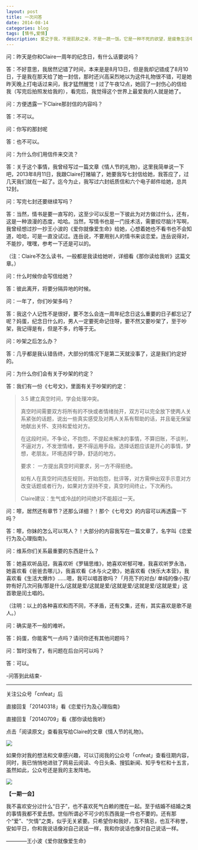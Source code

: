 ```yaml
---
layout: post
title: 一次问答
date: 2014-08-14
categories: blog
tags: [情书,爱情]
description: 爱之于我，不是肌肤之亲，不是一蔬一饭。它是一种不死的欲望，是疲惫生活中的英雄梦想。————杜拉斯
---
```



问：昨天是你和Claire一周年的纪念日，有什么话要说吗？

答：不好意思，我居然记错了时间，本来是是8月13日，但是我却记错成了8月10日，于是我在那天给了她一封信，那时还兴高采烈地以为这件礼物很不错，可是她昨天晚上打电话过来问，我才猛然醒觉！过了午夜12点，她回了一封伤心的信给我（写完后拍照发给我的），看完后，我觉得这个世界上最爱我的人就是她了。

问：方便透露一下Claire那封信的内容吗？

答：不可以。

问：你写的那封呢

答：也不可以。

问：为什么你们用信件来交流？

答：关于这个事情，我曾经写过一篇文章《情人节的礼物》，这里我简单说一下吧，2013年8月11日，我跟Claire打赌输了，她要我写七封信给她，我答应了，过几天我们就在一起了。迄今为止，我写过六封纸质信和六个电子邮件给她，总共12封。

问：写完七封还要继续写吗？

答：当然，情书是要一直写的，这至少可以反思一下彼此为对方做过什么，还有，这是一种浪漫的态度，哈哈。当然，写情书也是一门技术活，需要绞尽脑汁写啊，我曾经想过抄一抄王小波的《爱你就像爱生命》给她，心想着她也不看书也不会知道，哈哈，可是一直没试过。连岳说，不要用别人的情书来谈恋爱。连岳说得对，不能抄，嘿嘿，参考一下还是可以的。

（注：Claire不怎么读书，一般都是我读给她听，详细看《那你读给我听》这篇文章。）

问：什么时候你会写信给她？

答：彼此离开，将要分隔异地的时候。

问：一年了，你们吵架多吗？

答：我这个人记性不是很好，要不怎么会连一周年纪念日这么重要的日子都忘记了呢？妈蛋，纪念日什么的，男人一定要死命记住呀，要不然又要吵架了，至于吵架，我记得是有，但是不多，约等于无。

问：吵架之后怎么办？

答：几乎都是我认错告终，大部分的情况下是第二天就没事了，这是我们约定好的。

问：为什么你们会有关于吵架的约定？

答：我们有一份《七号文》，里面有关于吵架的约定：

>3.5 建立真空时间，学会处理冲突。
>
>真空时间需要双方将所有的不快或者情绪抛开，双方可以完全放下使两人关系紧张的话题，说出一些真实感受及对两人关系有帮助的话，并且毫无保留地献出关怀、支持和爱给对方。
>
>在这段时间，不争论，不抱怨，不提起未解决的事情，不算旧账，不谈判，不逼对方，不发泄情绪，更不得运用手段。选择话题应该是开心的事情，梦想，老朋友。环境选择宁静，舒适的地方。
>
>要求：
>一方提出真空时间要求，另一方不得拒绝。
>
>如有人在真空时间违反规则，开始抱怨，批评等，对方需伸出双手示意对方改变话题或者行为，如果对方坚持不变，真空时间终止，下次再约。
>
>Claire建议：生气或冷战的时间绝对不能超过一天。


问：嚓，居然还有章节？还那么详细？！那个《七号文》的内容可以再透露一下吗？

答：嚓，你妹的怎么可以骂人？！大部分的内容我写在一篇文章了，名字叫《恋爱行为及心理指南》。

问：维系你们关系最重要的东西是什么？

答：她喜欢听品冠，我喜欢听《罗辑思维》，她喜欢听郁可唯，我喜欢听罗永浩，她喜欢看《爸爸去哪儿》，我喜欢看《冰与火之歌》，她喜欢看《快乐大本营》，我喜欢看《生活大爆炸》……嗯，我可以唱首歌吗？「月亮下的对白/ 单纯的像小孩/妳有好几次问我/那是什么/这就是爱/这就是爱/这就是爱/这就是爱/这就是爱」这首歌是闰土唱的。

（注明：以上的各种喜欢和而不同，不矛盾，还有交集，还有，其实喜欢是歌不是人。）

问：确实是不一般的难听。

答：妈蛋，你能客气一点吗？请问你还有其他问题吗？

问：暂时没有了，有问题在后台问可以吗？

答：可以。

-问答到此结束-



----

关注公众号「cnfeat」后

直接回复「20140318」看《恋爱行为及心理指南》

直接回复「20140709」看《那你读给我听》

点击「阅读原文」查看我写给Claire的文章《情人节的礼物》。

![](http://cnfeat.qiniudn.com/mHDSX.png)

如果你对我的想法和文章感兴趣，可以订阅我的公众号「cnfeat」查看往期内容，同时，我已悄悄地进驻了网易云阅读、今日头条、搜狐新闻、知乎专栏和十五言，虽然如此，公众号还是我的主发阵地。

![](http://cnfeat.qiniudn.com/signitrue-2014-07-11.png)


**【一期一会】**

我不喜欢安分过什么“日子”，也不喜欢死气白赖的搅在一起。至于结婚不结婚之类的事情我都不爱去想。世俗所谓必不可少的东西我是一件也不要的。还有那个“爱”、“欠情”之类，似乎无关紧要。只希望你和我好，互不猜忌，也互不称誉，安如平日，你和我说话像对自己说话一样，我和你说话也像对自己说话一样。 

————王小波《爱你就像爱生命》




